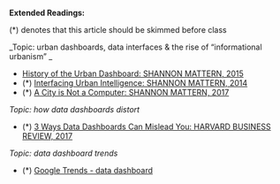 **Extended Readings:**

(\*) denotes that this article should be skimmed before class

_Topic: urban dashboards, data interfaces & the rise of “informational urbanism” _

-   [History of the Urban Dashboard:  SHANNON MATTERN, 2015](https://placesjournal.org/article/mission-control-a-history-of-the-urban-dashboard/)
-   (\*) [Interfacing Urban Intelligence: SHANNON MATTERN, 2014](https://placesjournal.org/article/interfacing-urban-intelligence/#0)
-   (\*) [A City is Not a Computer: SHANNON MATTERN, 2017](https://placesjournal.org/article/a-city-is-not-a-computer/#0)

_Topic: how data dashboards distort_

-   (\*) [3 Ways Data Dashboards Can Mislead You: HARVARD BUSINESS REVIEW, 2017](https://hbr.org/2017/01/3-ways-data-dashboards-can-mislead-you#comment-section)

_Topic: data dashboard trends_

-   (\*) [Google Trends - data dashboard](https://trends.google.com/trends/explore?date=all&geo=US&q=Data%20Dashboard)
